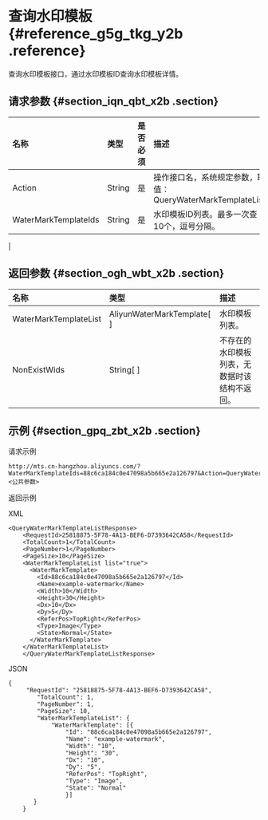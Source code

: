 # 查询水印模板 {#reference_g5g_tkg_y2b .reference}

查询水印模板接口，通过水印模板ID查询水印模板详情。

## 请求参数 {#section_iqn_qbt_x2b .section}

|名称|类型|是否必须|描述|
|:-|:-|:---|:-|
|Action|String|是|操作接口名，系统规定参数，取值： QueryWaterMarkTemplateList|
|WaterMarkTemplateIds|String|是|水印模板ID列表。最多一次查10个，逗号分隔。

|

## 返回参数 {#section_ogh_wbt_x2b .section}

|名称|类型|描述|
|:-|:-|:-|
|WaterMarkTemplateList|AliyunWaterMarkTemplate\[ \]|水印模板列表。|
|NonExistWids|String\[ \]|不存在的水印模板列表，无数据时该结构不返回。|

## 示例 {#section_gpq_zbt_x2b .section}

请求示例

```
http://mts.cn-hangzhou.aliyuncs.com/?WaterMarkTemplateIds=88c6ca184c0e47098a5b665e2a126797&Action=QueryWaterMarkTemplateList&<公共参数>
```

返回示例

XML

```
<QueryWaterMarkTemplateListResponse>
    <RequestId>25818875-5F78-4A13-BEF6-D7393642CA58</RequestId>
    <TotalCount>1</TotalCount>
    <PageNumber>1</PageNumber>
    <PageSize>10</PageSize>
    <WaterMarkTemplateList list="true">
      <WaterMarkTemplate>
        <Id>88c6ca184c0e47098a5b665e2a126797</Id>
        <Name>example-watermark</Name>
        <Width>10</Width>
        <Height>30</Height>
        <Dx>10</Dx>
        <Dy>5</Dy>
        <ReferPos>TopRight</ReferPos>
        <Type>Image</Type>
        <State>Normal</State>
      </WaterMarkTemplate>
    </WaterMarkTemplateList>
    </QueryWaterMarkTemplateListResponse>
```

JSON

```
{
     "RequestId": "25818875-5F78-4A13-BEF6-D7393642CA58",
        "TotalCount": 1,
        "PageNumber": 1,
        "PageSize": 10,
        "WaterMarkTemplateList": {
            "WaterMarkTemplate": [{
                "Id": "88c6ca184c0e47098a5b665e2a126797",
                "Name": "example-watermark",
                "Width": "10",
                "Height": "30",
                "Dx": "10",
                "Dy": "5",
                "ReferPos": "TopRight",
                "Type": "Image",
                "State": "Normal"
                }]
       }
    }
```

